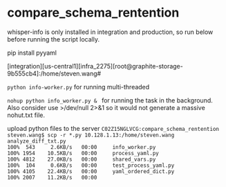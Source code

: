 # compare_schema_rentention

whisper-info is only installed in integration and production, so run below before running the script locally.

pip install pyyaml


[integration][us-central1][infra_2275][root@graphite-storage-9b555cb4]:/home/steven.wang#

`python info-worker.py` for running multi-threaded


`nohup python info_worker.py & ` for running the task in the background. Also consider use >/dev/null 2>&1 so it would not generate a massive nohut.txt file.

upload python files to the server
`
C02Z15NGLVCG:compare_schema_rentention steven.wang$ scp -r *.py 10.128.1.13:/home/steven.wang
analyze_diff_txt.py                                                                                            100%  543     2.6KB/s   00:00    
info_worker.py                                                                                                 100% 1954    10.5KB/s   00:00    
process_yaml.py                                                                                                100% 4812    27.0KB/s   00:00    
shared_vars.py                                                                                                 100%  104     0.6KB/s   00:00    
test_process_yaml.py                                                                                           100% 4105    22.4KB/s   00:00    
yaml_ordered_dict.py                                                                                           100% 2007    11.2KB/s   00:00 
`
